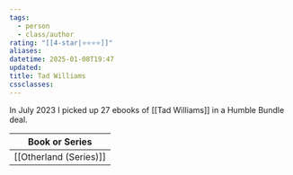 ```yaml
---
tags:
  - person
  - class/author
rating: "[[4-star|⭐️⭐️⭐️⭐️]]"
aliases: 
datetime: 2025-01-08T19:47
updated: 
title: Tad Williams
cssclasses:
---
```


In July 2023 I picked up 27 ebooks of [[Tad Williams]] in a Humble Bundle deal.

<!-- QueryToSerialize: table without id file.link as "Book or Series" from "Public/notes" and (#class/book or #class/book-series) where contains(author,[[]]) sort file.link -->
<!-- SerializedQuery: table without id file.link as "Book or Series" from "Public/notes" and (#class/book or #class/book-series) where contains(author,[[]]) sort file.link -->

| Book or Series                                             |
| ---------------------------------------------------------- |
| [[Otherland (Series)]] |
<!-- SerializedQuery END -->
